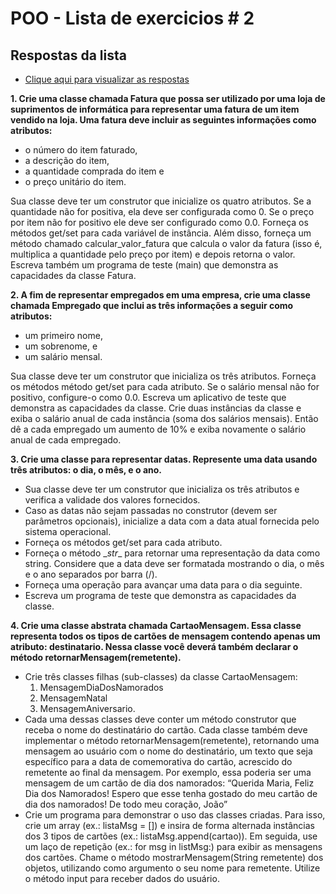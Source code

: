 # POO - Lista de exercicios \# 2

## Respostas da lista
* [Clique aqui para visualizar as respostas](https://github.com/ifpb/intin-poo/tree/master/assets/listas/LISTA-02-respostas)

**1. Crie uma classe chamada Fatura que possa ser utilizado por uma loja de suprimentos de informática para representar uma fatura de um item vendido na loja. Uma fatura deve incluir as seguintes informações como atributos:**
  * o número do item faturado,
  * a descrição do item,
  * a quantidade comprada do item e
  * o preço unitário do item.

  Sua classe deve ter um construtor que inicialize os quatro atributos. Se a quantidade não for positiva, ela deve ser configurada como 0. Se o preço por item não for positivo ele deve ser configurado como 0.0. Forneça os métodos get/set para cada variável de instância. Além disso, forneça um método chamado calcular_valor_fatura que calcula o valor da fatura (isso é, multiplica a quantidade pelo preço por item) e depois retorna o valor. Escreva também um programa de teste (main) que demonstra as capacidades da classe Fatura.

**2. A fim de representar empregados em uma empresa, crie uma classe chamada Empregado que inclui as três informações a seguir como atributos:**
  * um primeiro nome,
  * um sobrenome, e
  * um salário mensal.

  Sua classe deve ter um construtor que inicializa os três atributos. Forneça os métodos método get/set para cada atributo. Se o salário mensal não for positivo, configure-o como 0.0. Escreva um aplicativo de teste que demonstra as capacidades da classe. Crie duas instâncias da classe e exiba o salário anual de cada instância (soma dos salários mensais). Então dê a cada empregado um aumento de 10% e exiba novamente o salário anual de cada empregado.

**3. Crie uma classe para representar datas. Represente uma data usando três atributos: o dia, o mês, e o ano.**
  * Sua classe deve ter um construtor que inicializa os três atributos e verifica a validade dos valores fornecidos.
  * Caso as datas não sejam passadas no construtor (devem ser parâmetros opcionais), inicialize a data com a data atual fornecida pelo sistema operacional.
  * Forneça os métodos get/set para cada atributo.
  * Forneça o método \__str__ para retornar uma representação da data como string. Considere que a data deve ser formatada mostrando o dia, o mês e o ano separados por barra (/).
  * Forneça uma operação para avançar uma data para o dia seguinte.
  * Escreva um programa de teste que demonstra as capacidades da classe.


**4. Crie uma classe abstrata chamada CartaoMensagem. Essa classe representa todos os tipos de cartões de mensagem contendo apenas um atributo: destinatario. Nessa classe você deverá também declarar o método retornarMensagem(remetente).**
  * Crie três classes filhas (sub-classes) da classe CartaoMensagem:
      1. MensagemDiaDosNamorados
      2. MensagemNatal
      3. MensagemAniversario.
  * Cada uma dessas classes deve conter um método construtor que receba o nome do destinatário do cartão. Cada classe também deve implementar o método retornarMensagem(remetente), retornando uma mensagem ao usuário com o nome do destinatário, um texto que seja específico para a data de comemorativa do cartão, acrescido do remetente ao final da mensagem. Por exemplo, essa poderia ser uma mensagem de um cartão de dia dos namorados:
    “Querida Maria,
    Feliz Dia dos Namorados!
    Espero que esse tenha gostado do meu cartão de dia dos namorados! De todo meu coração, João”
  * Crie um programa para demonstrar o uso das classes criadas. Para isso, crie um array (ex.: listaMsg = []) e insira de forma alternada instâncias dos 3 tipos de cartões (ex.: listaMsg.append(cartao)). Em seguida, use um laço de repetição (ex.: for msg in listMsg:) para exibir as mensagens dos cartões. Chame o método mostrarMensagem(String remetente) dos objetos, utilizando como argumento o seu nome para remetente. Utilize o método input para receber dados do usuário.
